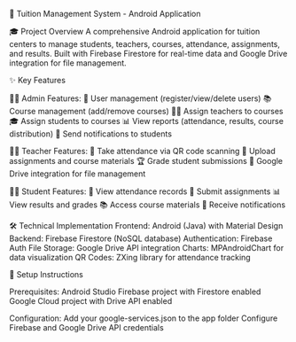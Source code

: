 📱 Tuition Management System - Android Application

🎓 Project Overview
A comprehensive Android application for tuition centers to manage students, teachers, courses, attendance, assignments, and results. Built with Firebase Firestore for real-time data and Google Drive integration for file management.

✨ Key Features

👨‍💼 Admin Features:
📝 User management (register/view/delete users)
📚 Course management (add/remove courses)
👨‍🏫 Assign teachers to courses
🎓 Assign students to courses
📊 View reports (attendance, results, course distribution)
🔔 Send notifications to students

👩‍🏫 Teacher Features:
📅 Take attendance via QR code scanning
📝 Upload assignments and course materials
🏆 Grade student submissions
📂 Google Drive integration for file management

🧑‍🎓 Student Features:
📱 View attendance records
📝 Submit assignments
📊 View results and grades
📚 Access course materials
🔔 Receive notifications

🛠 Technical Implementation
Frontend: Android (Java) with Material Design
Backend: Firebase Firestore (NoSQL database)
Authentication: Firebase Auth
File Storage: Google Drive API integration
Charts: MPAndroidChart for data visualization
QR Codes: ZXing library for attendance tracking

🔧 Setup Instructions

Prerequisites:
Android Studio
Firebase project with Firestore enabled
Google Cloud project with Drive API enabled

Configuration:
Add your google-services.json to the app folder
Configure Firebase and Google Drive API credentials
